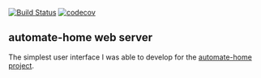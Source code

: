 [![Build Status](https://travis-ci.com/majamassarini/automate-ws.svg?branch=main)](https://travis-ci.com/majamassarini/automate-ws)
[![codecov](https://codecov.io/gh/majamassarini/automate-ws/branch/main/graph/badge.svg?token=tPHRNf4csz)](https://codecov.io/gh/majamassarini/automate-ws)

## automate-home web server

The simplest user interface I was able to develop for the [automate-home project](https://github.com/majamassarini/automate-home).
